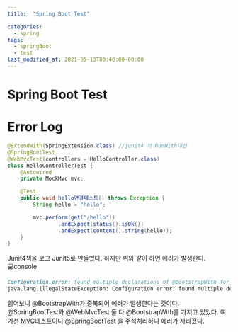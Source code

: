 ```yaml
---
title:  "Spring Boot Test"

categories:
  - spring
tags:
  - springBoot
  - test
last_modified_at: 2021-05-13T00:40:00-00:00
---
```


# Spring Boot Test



# Error Log
```java
@ExtendWith(SpringExtension.class) //junit4 의 RunWith대신
@SpringBootTest
@WebMvcTest(controllers = HelloController.class)
class HelloControllerTest {
    @Autowired
    private MockMvc mvc;

    @Test
    public void hello연결테스트() throws Exception {
        String hello = "hello";

        mvc.perform(get("/hello"))
                .andExpect(status().isOk())
                .andExpect(content().string(hello));
    }
}
```
Junit4책을 보고 Junit5로 만들었다. 하지만 위와 같이 하면 에러가 발생한다.   
💻console   
```markdown 
Configuration error: found multiple declarations of @BootstrapWith for test class [com.study.awsboot.web.HelloControllerTest]: [@org.springframework.test.context.BootstrapWith(value=org.springframework.boot.test.context.SpringBootTestContextBootstrapper), @org.springframework.test.context.BootstrapWith(value=org.springframework.boot.test.autoconfigure.web.servlet.WebMvcTestContextBootstrapper)]
java.lang.IllegalStateException: Configuration error: found multiple declarations of @BootstrapWith for test class
```
읽어보니 @BootstrapWith가 중복되어 에러가 발생한다는 것이다. @SpringBootTest와 @WebMvcTest 둘 다 @BootstrapWith를 가지고 있었다. 여기선 MVC테스트이니 @SpringBootTest 을 주석처리하니 에러가 사라졌다.


